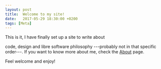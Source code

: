 ```yaml
---
layout: post
title:  Welcome to my site!
date:   2017-05-29 18:30:00 +0200
tags: [Meta]
---
```


This is it, I have finally set up a site to write about
<!--more-->
code, design and libre software philosophy ---probably not in that specific order---. If you want to know more about me, check the [About](/about) page.

Feel welcome and enjoy!

